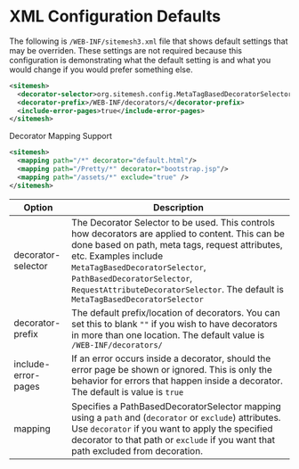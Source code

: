 # XML Configuration Defaults

The following is `/WEB-INF/sitemesh3.xml` file that shows default settings that may be overriden.  These settings are not required because this configuration is demonstrating what the default setting is and what you would change if you would prefer something else.
```xml
<sitemesh>
  <decorator-selector>org.sitemesh.config.MetaTagBasedDecoratorSelector</decorator-selector>
  <decorator-prefix>/WEB-INF/decorators/</decorator-prefix>
  <include-error-pages>true</include-error-pages>
</sitemesh>
```

Decorator Mapping Support
```xml
<sitemesh>
  <mapping path="/*" decorator="default.html"/>
  <mapping path="/Pretty/*" decorator="bootstrap.jsp"/>
  <mapping path="/assets/*" exclude="true" />
</sitemesh>
```

| Option              | Description                                                                                                                                                                                                                                                                                                                      |
|---------------------|----------------------------------------------------------------------------------------------------------------------------------------------------------------------------------------------------------------------------------------------------------------------------------------------------------------------------------|
| decorator-selector  | The Decorator Selector to be used. This controls how decorators are applied to content.  This can be done based on path, meta tags, request attributes, etc. Examples include `MetaTagBasedDecoratorSelector`, `PathBasedDecoratorSelector`, `RequestAttributeDecoratorSelector`. The default is `MetaTagBasedDecoratorSelector` |
| decorator-prefix    | The default prefix/location of decorators.  You can set this to blank `""` if you wish to have decorators in more than one location. The default value is `/WEB-INF/decorators/`                                                                                                                                                 |
| include-error-pages | If an error occurs inside a decorator, should the error page be shown or ignored. This is only the behavior for errors that happen inside a decorator. The default is value is `true`                                                                                                                                            |
| mapping             | Specifies a PathBasedDecoratorSelector mapping using a `path` and (`decorator` or `exclude`) attributes.  Use `decorator` if you want to apply the specified decorator to that path or `exclude` if you want that path excluded from decoration.                                                                                 |